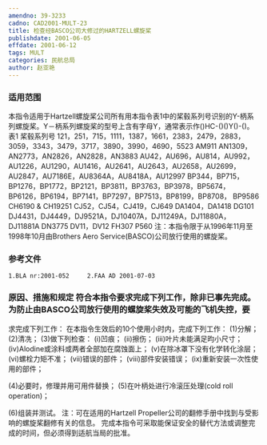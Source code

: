 ```yaml
---
amendno: 39-3233
cadno: CAD2001-MULT-23
title: 检查经BASCO公司大修过的HARTZELL螺旋桨
publishdate: 2001-06-05
effdate: 2001-06-12
tags: MULT
categories: 民航总局
author: 赵亚艳
---
```


### 适用范围 
本指令适用于Hartzell螺旋桨公司所有用本指令表1中的桨毂系列号识别的Y-柄系列螺旋桨。Y－柄系列螺旋桨的型号上含有字母Y，通常表示作()HC-()()Y()-()。 表1 桨毂系列号 121，251，715，1111，1387，1661，2383，2479，2883，3059，3343，3479，3717，3890，3990，4690，5523  AM911 AN1309，AN2773，AN2826，AN2828，AN3883 AU42，AU696，AU814，AU992，AU1226，AU1290，AU1416，AU2641，AU2643，AU2658，AU2699，AU2847，AU7186E，AU8364A，AU8418A，AU12997  BP344，BP715，BP1276，BP1772，BP2121，BP3811，BP3763，BP3978，BP5674，BP6126，BP6194，BP7141，BP7297，BP7513，BP8199，BP8708， BP9586 CH6190 & CH19251 CJ52，CJ54，CJ419，CJ649 DA1404，DA1418 DG101 DJ4431，DJ4449，DJ9521A，DJ10407A，DJ11249A，DJ11880A，DJ11881A DN3775
DV11，DV12 FH307 P560 注：本指令限于从1996年11月至1998年10月由Brothers Aero Service(BASCO)公司放行使用的螺旋桨。

<!--more-->
### 参考文件
    1.BLA nr:2001-052     2.FAA AD 2001-07-03 

### 原因、措施和规定 符合本指令要求完成下列工作，除非已事先完成。     为防止由BASCO公司放行使用的螺旋桨失效及可能的飞机失控，要
求完成下列工作：     在本指令生效后的10个使用小时内，完成下列工作： 
(1)分解； 
(2)清冼； 
(3)做下列检查： 
         (i)凹痕；
 (ii)擦伤； 
         (iii)叶片未能满足昀小尺寸；          (iv)Alodine或涂料或两者全部加在腐蚀面上； 
         (v)在除冰罩下没有化学转化涂层； 
(vi)螺栓力矩不准； 
         (vii)错误的部件； 
(viii)部件安装错误； 
(ix)重新安装一次性使用的部件； 

(4)必要时，修理并用可用件替换； 
(5)在叶柄处进行冷滚压处理(cold roll operation)； 

(6)组装并测试。 注：可在适用的Hartzell Propeller公司的翻修手册中找到与受影响的螺旋桨翻修有关的信息。 
    完成本指令可采取能保证安全的替代方法或调整完成的时间，但必须得到适航当局的批准。
       
